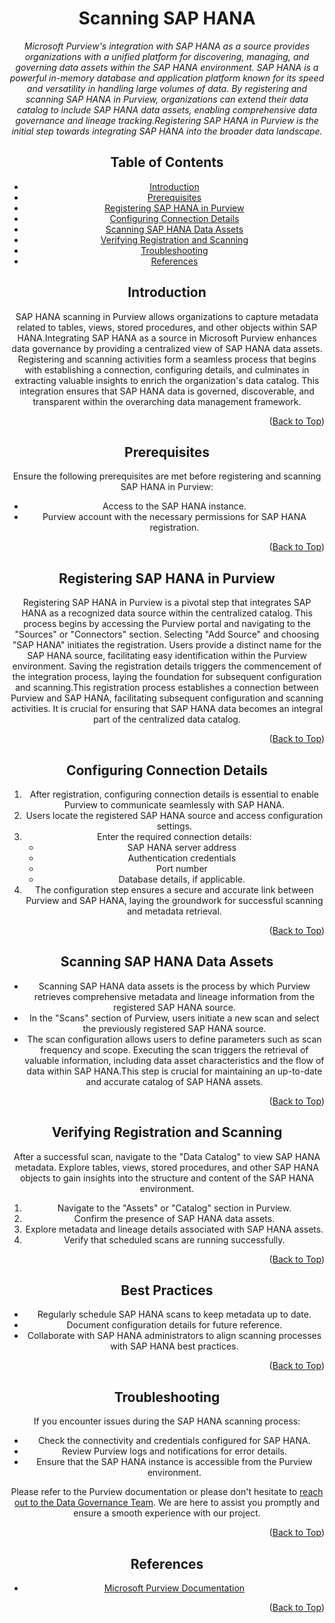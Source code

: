 <!-- Improved compatibility of Back to Top link -->
<a name="SAP HANA-top"></a>

<!-- Concept TITLE AND OVERVIEW -->

<center>

# Scanning SAP HANA

*Microsoft Purview's integration with SAP HANA as a source provides organizations with a unified platform for discovering, managing, and governing data assets within the SAP HANA environment. SAP HANA is a powerful in-memory database and application platform known for its speed and versatility in handling large volumes of data. By registering and scanning SAP HANA in Purview, organizations can extend their data catalog to include SAP HANA data assets, enabling comprehensive data governance and lineage tracking.Registering SAP HANA in Purview is the initial step towards integrating SAP HANA into the broader data landscape.*


## Table of Contents

- [Introduction](#introduction)
- [Prerequisites](#prerequisites)
- [Registering SAP HANA in Purview](#registering-sap-hana-in-purview)
- [Configuring Connection Details](#configuring-connection-details)
- [Scanning SAP HANA Data Assets](#scanning-sap-hana-data-assets)
- [Verifying Registration and Scanning](#verifying-registration-and-scanning)
- [Troubleshooting](#troubleshooting)
- [References](#references)

## Introduction

SAP HANA scanning in Purview allows organizations to capture metadata related to tables, views, stored procedures, and other objects within SAP HANA.Integrating SAP HANA as a source in Microsoft Purview enhances data governance by providing a centralized view of SAP HANA data assets. Registering and scanning activities form a seamless process that begins with establishing a connection, configuring details, and culminates in extracting valuable insights to enrich the organization's data catalog. This integration ensures that SAP HANA data is governed, discoverable, and transparent within the overarching data management framework.

<p align="right">(<a href="#SAP HANA-top">Back to Top</a>)</p>

## Prerequisites

Ensure the following prerequisites are met before registering and scanning SAP HANA in Purview:

- Access to the SAP HANA instance.
- Purview account with the necessary permissions for SAP HANA registration.

<p align="right">(<a href="#SAP HANA-top">Back to Top</a>)</p>

## Registering SAP HANA in Purview

Registering SAP HANA in Purview is a pivotal step that integrates SAP HANA as a recognized data source within the centralized catalog. This process begins by accessing the Purview portal and navigating to the "Sources" or "Connectors" section. Selecting "Add Source" and choosing "SAP HANA" initiates the registration. Users provide a distinct name for the SAP HANA source, facilitating easy identification within the Purview environment. Saving the registration details triggers the commencement of the integration process, laying the foundation for subsequent configuration and scanning.This registration process establishes a connection between Purview and SAP HANA, facilitating subsequent configuration and scanning activities. It is crucial for ensuring that SAP HANA data becomes an integral part of the centralized data catalog.


<p align="right">(<a href="#SAP HANA-top">Back to Top</a>)</p>

## Configuring Connection Details

1. After registration, configuring connection details is essential to enable Purview to communicate seamlessly with SAP HANA. 
2. Users locate the registered SAP HANA source and access configuration settings.
3. Enter the required connection details:
   - SAP HANA server address
   - Authentication credentials
   - Port number
   - Database details, if applicable.
4. The configuration step ensures a secure and accurate link between Purview and SAP HANA, laying the groundwork for successful scanning and metadata retrieval.

<p align="right">(<a href="#SAP HANA-top">Back to Top</a>)</p>

## Scanning SAP HANA Data Assets

- Scanning SAP HANA data assets is the process by which Purview retrieves comprehensive metadata and lineage information from the registered SAP HANA source. 
- In the "Scans" section of Purview, users initiate a new scan and select the previously registered SAP HANA source. 
- The scan configuration allows users to define parameters such as scan frequency and scope. Executing the scan triggers the retrieval of valuable information, including data asset characteristics and the flow of data within SAP HANA.This step is crucial for maintaining an up-to-date and accurate catalog of SAP HANA assets.

<p align="right">(<a href="#SAP HANA-top">Back to Top</a>)</p>

## Verifying Registration and Scanning

After a successful scan, navigate to the "Data Catalog" to view SAP HANA metadata. Explore tables, views, stored procedures, and other SAP HANA objects to gain insights into the structure and content of the SAP HANA environment.

1. Navigate to the "Assets" or "Catalog" section in Purview.
2. Confirm the presence of SAP HANA data assets.
3. Explore metadata and lineage details associated with SAP HANA assets.
4. Verify that scheduled scans are running successfully.

<p align="right">(<a href="#SAP HANA-top">Back to Top</a>)</p>

## Best Practices

- Regularly schedule SAP HANA scans to keep metadata up to date.
- Document configuration details for future reference.
- Collaborate with SAP HANA administrators to align scanning processes with SAP HANA best practices.

<p align="right">(<a href="#SAP HANA-top">Back to Top</a>)</p>

## Troubleshooting

If you encounter issues during the SAP HANA scanning process:

- Check the connectivity and credentials configured for SAP HANA.
- Review Purview logs and notifications for error details.
- Ensure that the SAP HANA instance is accessible from the Purview environment.

Please refer to the Purview documentation or please don't hesitate to [reach out to the Data Governance Team](mailto:data_governance_team@hanes.com). We are here to assist you promptly and ensure a smooth experience with our project.

<p align="right">(<a href="#SAP HANA-top">Back to Top</a>)</p>

## References

- [Microsoft Purview Documentation](https://docs.microsoft.com/en-us/azure/purview/)

<p align="right">(<a href="#SAP HANA-top">Back to Top</a>)</p>









